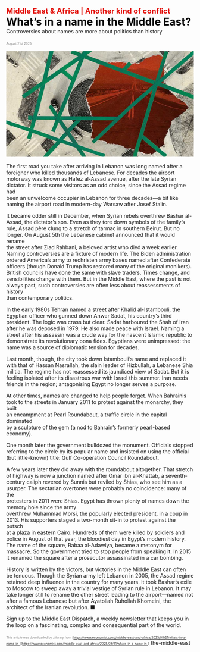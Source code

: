 <span style="color:#E3120B; font-size:14.9pt; font-weight:bold;">Middle East & Africa | Another kind of conflict</span>
<span style="color:#000000; font-size:21.0pt; font-weight:bold;">What’s in a name in the Middle East?</span>
Controversies about names are more about politics than history

<span style="color:#808080; font-size:6.2pt;">August 21st 2025</span>
  

![](../images/031_Whats_in_a_name_in_the_Middle_East/p0135_img01.jpeg)
  
The first road you take after arriving in Lebanon was long named after a  
foreigner who killed thousands of Lebanese. For decades the airport  
motorway was known as Hafez al-Assad avenue, after the late Syrian  
dictator. It struck some visitors as an odd choice, since the Assad regime had  
been an unwelcome occupier in Lebanon for three decades—a bit like  
naming the airport road in modern-day Warsaw after Josef Stalin.

It became odder still in December, when Syrian rebels overthrew Bashar al-  
Assad, the dictator’s son. Even as they tore down symbols of the family’s  
rule, Assad père clung to a stretch of tarmac in southern Beirut. But no  
longer. On August 5th the Lebanese cabinet announced that it would rename  
the street after Ziad Rahbani, a beloved artist who died a week earlier.
Naming controversies are a fixture of modern life. The Biden administration  
ordered America’s army to rechristen army bases named after Confederate  
officers (though Donald Trump has restored many of the original monikers).  
British councils have done the same with slave traders. Times change, and  
sensibilities change with them. But in the Middle East, where the past is not  
always past, such controversies are often less about reassessments of history  
than contemporary politics.

In the early 1980s Tehran named a street after Khalid al-Istambouli, the  
Egyptian officer who gunned down Anwar Sadat, his country’s third  
president. The logic was crass but clear. Sadat harboured the Shah of Iran  
after he was deposed in 1979. He also made peace with Israel. Naming a  
street after his assassin was a crude way for the nascent Islamic republic to  
demonstrate its revolutionary bona fides. Egyptians were unimpressed: the  
name was a source of diplomatic tension for decades.

Last month, though, the city took down Istambouli’s name and replaced it  
with that of Hassan Nasrallah, the slain leader of Hizbullah, a Lebanese Shia  
militia. The regime has not reassessed its jaundiced view of Sadat. But it is  
feeling isolated after its disastrous war with Israel this summer. Iran needs  
friends in the region; antagonising Egypt no longer serves a purpose.

At other times, names are changed to help people forget. When Bahrainis  
took to the streets in January 2011 to protest against the monarchy, they built  
an encampment at Pearl Roundabout, a traffic circle in the capital dominated  
by a sculpture of the gem (a nod to Bahrain’s formerly pearl-based  
economy).

One month later the government bulldozed the monument. Officials stopped  
referring to the circle by its popular name and insisted on using the official  
(but little-known) title: Gulf Co-operation Council Roundabout.

A few years later they did away with the roundabout altogether. That stretch  
of highway is now a junction named after Omar ibn al-Khattab, a seventh-  
century caliph revered by Sunnis but reviled by Shias, who see him as a  
usurper. The sectarian overtones were probably no coincidence: many of the  
protesters in 2011 were Shias.
Egypt has thrown plenty of names down the memory hole since the army  
overthrew Muhammad Morsi, the popularly elected president, in a coup in  
2013. His supporters staged a two-month sit-in to protest against the putsch  
at a plaza in eastern Cairo. Hundreds of them were killed by soldiers and  
police in August of that year, the bloodiest day in Egypt’s modern history.  
The name of the square, Rabaa al-Adawiya, became a metonym for  
massacre. So the government tried to stop people from speaking it. In 2015  
it renamed the square after a prosecutor assassinated in a car bombing.

History is written by the victors, but victories in the Middle East can often  
be tenuous. Though the Syrian army left Lebanon in 2005, the Assad regime  
retained deep influence in the country for many years. It took Bashar’s exile  
to Moscow to sweep away a trivial vestige of Syrian rule in Lebanon. It may  
take longer still to rename the other street leading to the airport—named not  
after a famous Lebanese but after Ayatollah Ruhollah Khomeini, the  
architect of the Iranian revolution. ■

Sign up to the Middle East Dispatch, a weekly newsletter that keeps you in  
the loop on a fascinating, complex and consequential part of the world.

<span style="color:#808080; font-size:6.2pt;">This article was downloaded by zlibrary from [https://www.economist.com//middle-east-and-africa/2025/08/21/whats-in-a-name-in-](https://www.economist.com//middle-east-and-africa/2025/08/21/whats-in-a-name-in-)</span>
the-middle-east